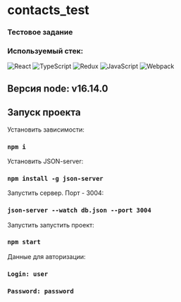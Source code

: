 # contacts_test

### Тестовое задание

### Используемый стек:

![React](https://img.shields.io/badge/react-%2320232a.svg?style=for-the-badge&logo=react&logoColor=%2361DAFB)
![TypeScript](https://img.shields.io/badge/typescript-%23007ACC.svg?style=for-the-badge&logo=typescript&logoColor=white)
![Redux](https://img.shields.io/badge/redux-%23593d88.svg?style=for-the-badge&logo=redux&logoColor=white)
![JavaScript](https://img.shields.io/badge/javascript-%23323330.svg?style=for-the-badge&logo=javascript&logoColor=%23F7DF1E)
![Webpack](https://img.shields.io/badge/webpack-%238DD6F9.svg?style=for-the-badge&logo=webpack&logoColor=black)

## Версия node: v16.14.0

## Запуск проекта

Установить зависимости:

### `npm i`

Установить JSON-server:

### `npm install -g json-server`

Запустить сервер. Порт - 3004:

### `json-server --watch db.json --port 3004`

Запустить запустить проект:

### `npm start`

Данные для авторизации:

### `Login: user`

### `Password: password`
